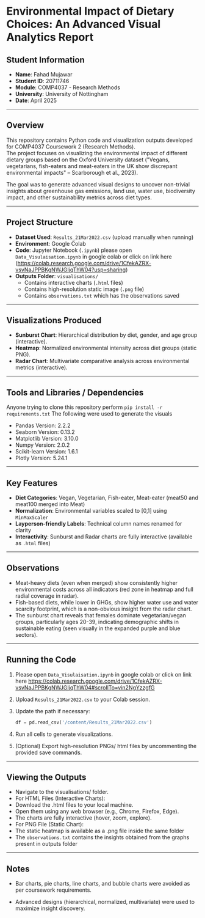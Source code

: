 # Environmental Impact of Dietary Choices: An Advanced Visual Analytics Report
## Student Information
- **Name**: Fahad Mujawar
- **Student ID**: 20711746
- **Module**: COMP4037 - Research Methods
- **University**: University of Nottingham
- **Date**: April 2025

---

## Overview
This repository contains Python code and visualization outputs developed for COMP4037 Coursework 2 (Research Methods).  
The project focuses on visualizing the environmental impact of different dietary groups based on the Oxford University dataset ("Vegans, vegetarians, fish-eaters and meat-eaters in the UK show discrepant environmental impacts" – Scarborough et al., 2023).

The goal was to generate advanced visual designs to uncover non-trivial insights about greenhouse gas emissions, land use, water use, biodiversity impact, and other sustainability metrics across diet types.

---

## Project Structure
- **Dataset Used**: `Results_21Mar2022.csv` (upload manually when running)
- **Environment**: Google Colab
- **Code**: Jupyter Notebook (`.ipynb`) please open `Data_Visulaisation.ipynb` in google colab or click on link here (https://colab.research.google.com/drive/1CfekAZRX-vsvNaJPPBKgNWJGIjqThW04?usp=sharing)
- **Outputs Folder**: `visualisations/`
  - Contains interactive charts (`.html` files)
  - Contains high-resolution static image (`.png` file)
  - Contains `observations.txt` which has the observations saved 

---

## Visualizations Produced
- **Sunburst Chart**: Hierarchical distribution by diet, gender, and age group (interactive).
- **Heatmap**: Normalized environmental intensity across diet groups (static PNG).
- **Radar Chart**: Multivariate comparative analysis across environmental metrics (interactive).

---

## Tools and Libraries / Dependencies
Anyone trying to clone this repository perform 
`pip install -r requirements.txt`
The following were used to generate the visuals 
- Pandas Version: 2.2.2
- Seaborn Version: 0.13.2
- Matplotlib Version: 3.10.0
- Numpy Version: 2.0.2
- Scikit-learn Version: 1.6.1
- Plotly Version: 5.24.1

---

## Key Features
- **Diet Categories**: Vegan, Vegetarian, Fish-eater, Meat-eater (meat50 and meat100 merged into Meat)
- **Normalization**: Environmental variables scaled to [0,1] using `MinMaxScaler`
- **Layperson-friendly Labels**: Technical column names renamed for clarity
- **Interactivity**: Sunburst and Radar charts are fully interactive (available as `.html` files)

---

 ## Observations
- Meat-heavy diets (even when merged) show consistently higher environmental costs across all indicators (red zone in heatmap and full radial coverage in radar).
- Fish-based diets, while lower in GHGs, show higher water use and water scarcity footprint, which is a non-obvious insight from the radar chart.
- The sunburst chart reveals that females dominate vegetarian/vegan groups, particularly ages 20-39, indicating demographic shifts in sustainable eating (seen visually in the expanded purple and blue sectors).
--- 
## Running the Code
1. Please open `Data_Visulaisation.ipynb` in google colab or click on link here https://colab.research.google.com/drive/1CfekAZRX-vsvNaJPPBKgNWJGIjqThW04#scrollTo=vin2NgYzzgfG
2. Upload `Results_21Mar2022.csv` to your Colab session.
3. Update the path if necessary:
   ```python
   df = pd.read_csv('/content/Results_21Mar2022.csv')

   ```
4. Run all cells to generate visualizations.

5. (Optional) Export high-resolution PNGs/ html files by uncommenting the provided save commands.

---

## Viewing the Outputs 
- Navigate to the visualisations/ folder.
- For HTML Files (Interactive Charts):
- Download the .html files to your local machine.
- Open them using any web browser (e.g., Chrome, Firefox, Edge).
- The charts are fully interactive (hover, zoom, explore).
- For PNG File (Static Chart):
- The static heatmap is available as a .png file inside the same folder
- The `observations.txt` contains the insights obtained from the graphs present in outputs folder 
---
## Notes
- Bar charts, pie charts, line charts, and bubble charts were avoided as per coursework requirements.

- Advanced designs (hierarchical, normalized, multivariate) were used to maximize insight discovery.
   
